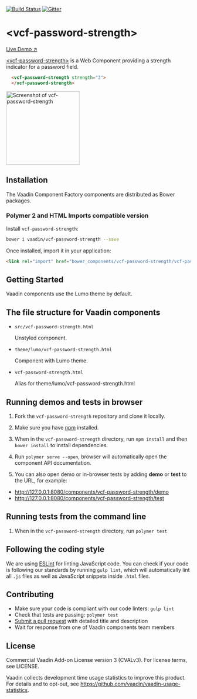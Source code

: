 [![Build Status](https://travis-ci.org/vaadin/vcf-password-strength.svg?branch=master)](https://travis-ci.org/vaadin/vcf-password-strength)
[![Gitter](https://badges.gitter.im/Join%20Chat.svg)](https://gitter.im/vaadin/web-components?utm_source=badge&utm_medium=badge&utm_campaign=pr-badge)

# &lt;vcf-password-strength&gt;

[Live Demo ↗](https://vcf.app.fi/vcf-password-strength-demo/index.html)

[&lt;vcf-password-strength&gt;](https://vaadin.com/directory/component/vaadinvcf-password-strength) is a Web Component providing a strength indicator for a password field.

```html
  <vcf-password-strength strength="3">
  </vcf-password-strength>
```

[<img src="https://raw.githubusercontent.com/vaadin/vcf-password-strength/master/screenshot.gif" width="200" alt="Screenshot of vcf-password-strength">](https://vaadin.com/directory/component/vaadinvcf-password-strength)


## Installation

The Vaadin Component Factory components are distributed as Bower packages.

### Polymer 2 and HTML Imports compatible version

Install `vcf-password-strength`:

```sh
bower i vaadin/vcf-password-strength --save
```

Once installed, import it in your application:

```html
<link rel="import" href="bower_components/vcf-password-strength/vcf-password-strength.html">
```

## Getting Started

Vaadin components use the Lumo theme by default.

## The file structure for Vaadin components

- `src/vcf-password-strength.html`

  Unstyled component.

- `theme/lumo/vcf-password-strength.html`

  Component with Lumo theme.

- `vcf-password-strength.html`

  Alias for theme/lumo/vcf-password-strength.html


## Running demos and tests in browser

1. Fork the `vcf-password-strength` repository and clone it locally.

1. Make sure you have [npm](https://www.npmjs.com/) installed.

1. When in the `vcf-password-strength` directory, run `npm install` and then `bower install` to install dependencies.

1. Run `polymer serve --open`, browser will automatically open the component API documentation.

1. You can also open demo or in-browser tests by adding **demo** or **test** to the URL, for example:

  - http://127.0.0.1:8080/components/vcf-password-strength/demo
  - http://127.0.0.1:8080/components/vcf-password-strength/test


## Running tests from the command line

1. When in the `vcf-password-strength` directory, run `polymer test`


## Following the coding style

We are using [ESLint](http://eslint.org/) for linting JavaScript code. You can check if your code is following our standards by running `gulp lint`, which will automatically lint all `.js` files as well as JavaScript snippets inside `.html` files.


## Contributing

  - Make sure your code is compliant with our code linters: `gulp lint`
  - Check that tests are passing: `polymer test`
  - [Submit a pull request](https://www.digitalocean.com/community/tutorials/how-to-create-a-pull-request-on-github) with detailed title and description
  - Wait for response from one of Vaadin components team members


## License

Commercial Vaadin Add-on License version 3 (CVALv3). For license terms, see LICENSE.

Vaadin collects development time usage statistics to improve this product. For details and to opt-out, see https://github.com/vaadin/vaadin-usage-statistics.
